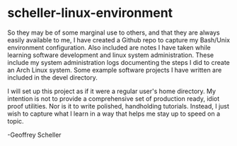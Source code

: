 # scheller-linux-environment

So they may be of some marginal use to others, and that they
are always easily available to me, I have created a Github repo
to capture my Bash/Unix environment configuration.  Also
included are notes I have taken while learning software development
and linux system administration.  These include my system
administration logs documenting the steps I did to create an 
Arch Linux system.  Some example software projects I have 
written are included in the devel directory.

I will set up this project as if it were a regular user's home
directory.  My intention is not to provide a comprehensive set
of production ready, idiot proof utilities.  Nor is it to write
polished, handholding tutorials.  Instead, I just wish to 
capture what I learn in a way that helps me stay up to speed on
a topic.  

-Geoffrey Scheller
